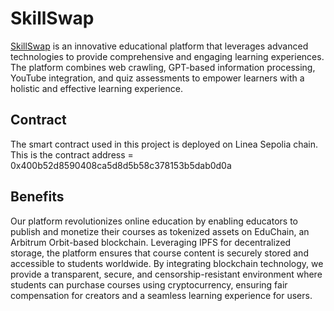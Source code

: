 # SkillSwap


[SkillSwap]() is an innovative educational platform that leverages advanced technologies to provide comprehensive and engaging learning experiences. The platform combines web crawling, GPT-based information processing, YouTube integration, and quiz assessments to empower learners with a holistic and effective learning experience.

## Contract
The smart contract used in this project is deployed on Linea Sepolia chain.
This is the contract address = 0x400b52d8590408ca5d8d5b58c378153b5dab0d0a

## Benefits

Our platform revolutionizes online education by enabling educators to publish and monetize their courses as tokenized assets on EduChain, an Arbitrum Orbit-based blockchain. Leveraging IPFS for decentralized storage, the platform ensures that course content is securely stored and accessible to students worldwide. By integrating blockchain technology, we provide a transparent, secure, and censorship-resistant environment where students can purchase courses using cryptocurrency, ensuring fair compensation for creators and a seamless learning experience for users.



